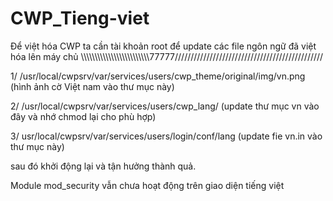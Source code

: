 # CWP_Tieng-viet

Để việt hóa CWP ta cần tài khoản root
để update các file ngôn ngữ đã việt hóa lên máy chủ
\\\\\\\\\\\\\\\\\\\\\\\\\\\\\\\\\\\\\\\\\\\\\\\\\77777///////////////////////////////////////////////

1/
/usr/local/cwpsrv/var/services/users/cwp_theme/original/img/vn.png (hình ảnh cờ Việt nam vào thư mục này)


2/ 
/usr/local/cwpsrv/var/services/users/cwp_lang/   (update thư mục vn vào đây và nhớ chmod lại cho phù hợp)


3/
usr/local/cwpsrv/var/services/users/login/conf/lang (update fie vn.in vào thư mục này)


sau đó khởi động lại và tận hưởng thành quả.

Module     mod_security    vẫn chưa hoạt động trên giao diện tiếng việt
